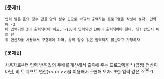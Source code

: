 ### [문제1]
```
입력 받은 음의 정수 값을 양의 정수 값으로 바꿔서 출력하는 프로그램을 작성해 보자. 만약에 -3
이 입력되면 3이 출력되어야 하고, -100이 입력되면 100이 출력되어야 한다. 단! 반드시 비트 단
위 연산자를 사용해서 구현해야 하며, 양의 정수 값은 입력되지 않는다고 가정하자.
```

### [문제2] 
사용자로부터 입력 받은 값의 두배를 계산해서 출력해 주는 프로그램을 * (곱셈) 연산이 아닌, 비
트 쉬프트 연산(<< or >>)을 이용해서 구현해 보자. 또한 입력 값은 -2<sup>30</sup>-1


